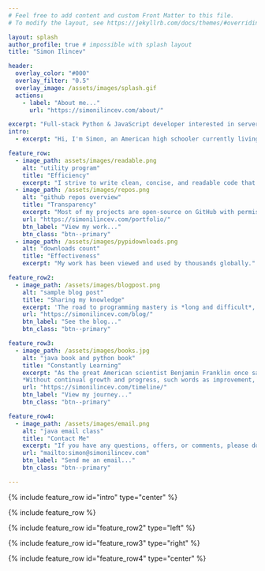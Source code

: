 ```yaml
---
# Feel free to add content and custom Front Matter to this file.
# To modify the layout, see https://jekyllrb.com/docs/themes/#overriding-theme-defaults

layout: splash
author_profile: true # impossible with splash layout
title: "Simon Ilincev"

header:
  overlay_color: "#000"
  overlay_filter: "0.5"
  overlay_image: /assets/images/splash.gif
  actions:
    - label: "About me..."
      url: "https://simonilincev.com/about/"

excerpt: "Full-stack Python & JavaScript developer interested in server-side web development and automation."
intro: 
  - excerpt: "Hi, I'm Simon, an American high schooler currently living in Europe. I enjoy programming and language learning, and primarily develop with Nuxt.js and Flask."

feature_row:
  - image_path: assets/images/readable.png
    alt: "utility program"
    title: "Efficiency"
    excerpt: "I strive to write clean, concise, and readable code that gets the job done."
  - image_path: /assets/images/repos.png
    alt: "github repos overview"
    title: "Transparency"
    excerpt: "Most of my projects are open-source on GitHub with permissive licenses."
    url: "https://simonilincev.com/portfolio/"
    btn_label: "View my work..."
    btn_class: "btn--primary"
  - image_path: /assets/images/pypidownloads.png
    alt: "downloads count"
    title: "Effectiveness"
    excerpt: "My work has been viewed and used by thousands globally."

feature_row2:
  - image_path: /assets/images/blogpost.png
    alt: "sample blog post"
    title: "Sharing my knowledge"
    excerpt: 'The road to programming mastery is *long and difficult*, and I believe that the easier we can make it for people, the better. I document my journey, tips, and tricks in my coding blog.'
    url: "https://simonilincev.com/blog/"
    btn_label: "See the blog..."
    btn_class: "btn--primary"

feature_row3:
  - image_path: /assets/images/books.jpg
    alt: "java book and python book"
    title: "Constantly Learning"
    excerpt: "As the great American scientist Benjamin Franklin once said: 
    *Without continual growth and progress, such words as improvement, achievement, and success have no meaning*. I take this to heart as I spend my free time working on projects, mastering courses, and reading educational books."
    url: "https://simonilincev.com/timeline/"
    btn_label: "View my journey..."
    btn_class: "btn--primary"

feature_row4:
  - image_path: /assets/images/email.png
    alt: "java email class"
    title: "Contact Me"
    excerpt: "If you have any questions, offers, or comments, please don't hesitate to let me know! You can reach me at `simon@simonilincev.com` or [on GitHub](https://github.com/Destaq)."
    url: "mailto:simon@simonilincev.com"
    btn_label: "Send me an email..."
    btn_class: "btn--primary"

---
```


{% include feature_row id="intro" type="center" %}

{% include feature_row %}

{% include feature_row id="feature_row2" type="left" %}

{% include feature_row id="feature_row3" type="right" %}

{% include feature_row id="feature_row4" type="center" %}
